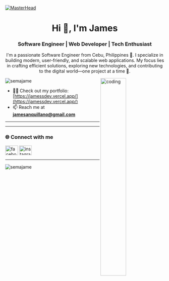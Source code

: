 [![MasterHead](https://user-images.githubusercontent.com/74038190/225813708-98b745f2-7d22-48cf-9150-083f1b00d6c9.gif)](https://jamessdev.vercel.app/)

<h1 align="center">Hi 👋, I'm James</h1>
<h3 align="center">Software Engineer | Web Developer | Tech Enthusiast</h3>

<p align="center">
  I'm a passionate Software Engineer from Cebu, Philippines 🌴.  
  I specialize in building modern, user-friendly, and scalable web applications.  
  My focus lies in crafting efficient solutions, exploring new technologies,  
  and contributing to the digital world—one project at a time 🚀.
</p>

<img align="right" alt="coding" width="40%" src="https://i.pinimg.com/originals/f7/6d/40/f76d4076892116eb5ac6325d1a86937a.gif" />

<p align="left"> <img src="https://komarev.com/ghpvc/?username=semajame&label=Profile%20views&color=0e75b6&style=flat" alt="semajame" /> </p>

- 👨‍💻 Check out my portfolio: [https://jamessdev.vercel.app/](https://jamessdev.vercel.app/)  
- 📫 Reach me at **jamesanquillano@gmail.com** 

---


---

<h3 align="left">🌐 Connect with me</h3>
<p align="left">
  <a href="https://fb.com/jsev.12" target="_blank"><img align="center" src="https://raw.githubusercontent.com/rahuldkjain/github-profile-readme-generator/master/src/images/icons/Social/facebook.svg" alt="facebook" height="30" width="40" /></a>
  <a href="https://instagram.com/jaymesevilla" target="_blank"><img align="center" src="https://raw.githubusercontent.com/rahuldkjain/github-profile-readme-generator/master/src/images/icons/Social/instagram.svg" alt="instagram" height="30" width="40" /></a>
</p>

---

<p><img align="left" src="https://github-readme-stats.vercel.app/api/top-langs?username=semajame&show_icons=true&locale=en&layout=compact" alt="semajame" /></p>
